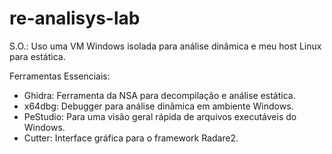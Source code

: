 # re-analisys-lab

S.O.: Uso uma VM Windows isolada para análise dinâmica e meu host Linux para estática.

Ferramentas Essenciais:

* Ghidra: Ferramenta da NSA para decompilação e análise estática.
* x64dbg: Debugger para análise dinâmica em ambiente Windows.
* PeStudio: Para uma visão geral rápida de arquivos executáveis do Windows.
* Cutter: Interface gráfica para o framework Radare2.
